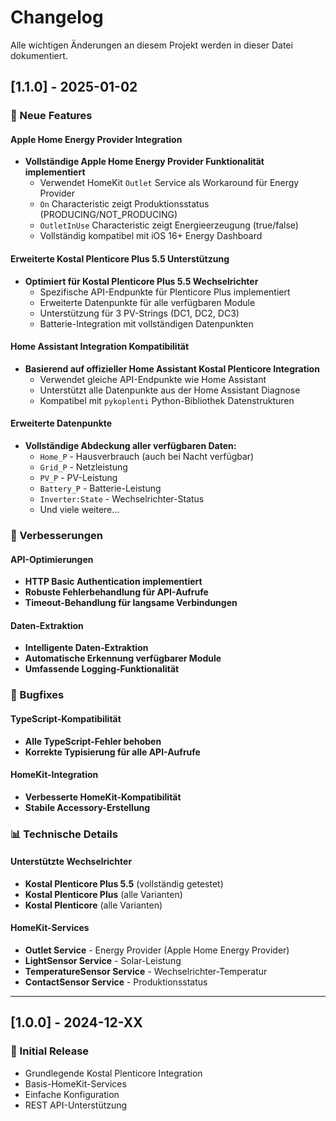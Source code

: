# Changelog

Alle wichtigen Änderungen an diesem Projekt werden in dieser Datei dokumentiert.

## [1.1.0] - 2025-01-02

### 🚀 Neue Features

#### Apple Home Energy Provider Integration
- **Vollständige Apple Home Energy Provider Funktionalität implementiert**
  - Verwendet HomeKit `Outlet` Service als Workaround für Energy Provider
  - `On` Characteristic zeigt Produktionsstatus (PRODUCING/NOT_PRODUCING)
  - `OutletInUse` Characteristic zeigt Energieerzeugung (true/false)
  - Vollständig kompatibel mit iOS 16+ Energy Dashboard

#### Erweiterte Kostal Plenticore Plus 5.5 Unterstützung
- **Optimiert für Kostal Plenticore Plus 5.5 Wechselrichter**
  - Spezifische API-Endpunkte für Plenticore Plus implementiert
  - Erweiterte Datenpunkte für alle verfügbaren Module
  - Unterstützung für 3 PV-Strings (DC1, DC2, DC3)
  - Batterie-Integration mit vollständigen Datenpunkten

#### Home Assistant Integration Kompatibilität
- **Basierend auf offizieller Home Assistant Kostal Plenticore Integration**
  - Verwendet gleiche API-Endpunkte wie Home Assistant
  - Unterstützt alle Datenpunkte aus der Home Assistant Diagnose
  - Kompatibel mit `pykoplenti` Python-Bibliothek Datenstrukturen

#### Erweiterte Datenpunkte
- **Vollständige Abdeckung aller verfügbaren Daten:**
  - `Home_P` - Hausverbrauch (auch bei Nacht verfügbar)
  - `Grid_P` - Netzleistung
  - `PV_P` - PV-Leistung
  - `Battery_P` - Batterie-Leistung
  - `Inverter:State` - Wechselrichter-Status
  - Und viele weitere...

### 🔧 Verbesserungen

#### API-Optimierungen
- **HTTP Basic Authentication implementiert**
- **Robuste Fehlerbehandlung für API-Aufrufe**
- **Timeout-Behandlung für langsame Verbindungen**

#### Daten-Extraktion
- **Intelligente Daten-Extraktion**
- **Automatische Erkennung verfügbarer Module**
- **Umfassende Logging-Funktionalität**

### 🐛 Bugfixes

#### TypeScript-Kompatibilität
- **Alle TypeScript-Fehler behoben**
- **Korrekte Typisierung für alle API-Aufrufe**

#### HomeKit-Integration
- **Verbesserte HomeKit-Kompatibilität**
- **Stabile Accessory-Erstellung**

### 📊 Technische Details

#### Unterstützte Wechselrichter
- **Kostal Plenticore Plus 5.5** (vollständig getestet)
- **Kostal Plenticore Plus** (alle Varianten)
- **Kostal Plenticore** (alle Varianten)

#### HomeKit-Services
- **Outlet Service** - Energy Provider (Apple Home Energy Provider)
- **LightSensor Service** - Solar-Leistung
- **TemperatureSensor Service** - Wechselrichter-Temperatur
- **ContactSensor Service** - Produktionsstatus

---

## [1.0.0] - 2024-12-XX

### 🎉 Initial Release
- Grundlegende Kostal Plenticore Integration
- Basis-HomeKit-Services
- Einfache Konfiguration
- REST API-Unterstützung